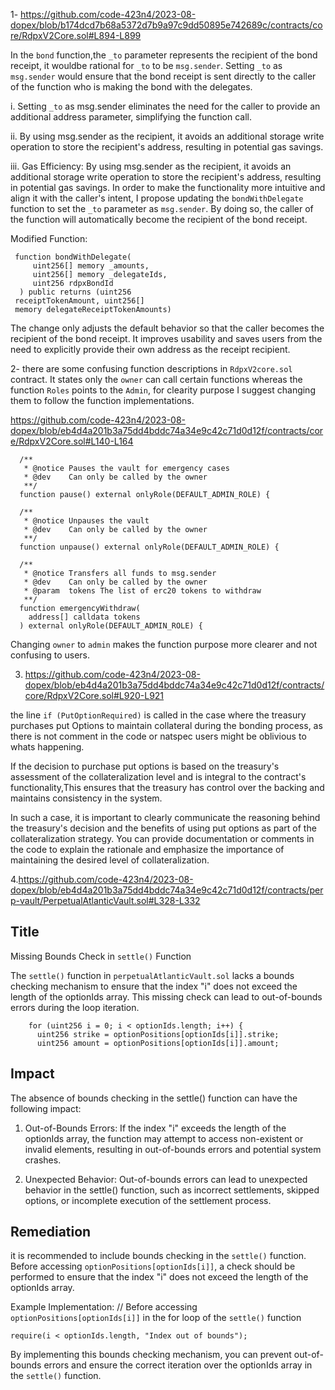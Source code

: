 1- https://github.com/code-423n4/2023-08-dopex/blob/b174dcd7b68a5372d7b9a97c9dd50895e742689c/contracts/core/RdpxV2Core.sol#L894-L899


In the `bond` function,the `_to` parameter represents the recipient of the bond receipt, it wouldbe rational for `_to` to be `msg.sender`.
Setting `_to` as `msg.sender` would ensure that the bond receipt is sent directly to the caller of the function who is making the bond with the delegates. 

i. Setting `_to` as msg.sender eliminates the need for the caller to provide an additional address parameter, simplifying the function call.

ii. By using msg.sender as the recipient, it avoids an additional storage write operation to store the recipient's address, resulting in potential gas savings.

iii.  Gas Efficiency: By using msg.sender as the recipient, it avoids an additional storage write operation to store the recipient's address, resulting in potential gas savings.
In order to make the functionality more intuitive and align it with the caller's intent, I propose updating the `bondWithDelegate` function to set the `_to` parameter as `msg.sender`. By doing so, the caller of the function will automatically become the recipient of the bond receipt.

Modified Function:


     function bondWithDelegate(
         uint256[] memory _amounts,
         uint256[] memory _delegateIds,
         uint256 rdpxBondId
      ) public returns (uint256 
     receiptTokenAmount, uint256[]                   
     memory delegateReceiptTokenAmounts)

The change only adjusts the default behavior so that the caller becomes the recipient of the bond receipt. It improves usability and saves users from the need to explicitly provide their own address as the receipt recipient.

2- there are some confusing function descriptions in `RdpxV2core.sol` contract.
It states only the `owner` can call certain functions whereas the function `Roles` points to the `Admin`, for clearity purpose I suggest changing them to follow the function implementations.

https://github.com/code-423n4/2023-08-dopex/blob/eb4d4a201b3a75dd4bddc74a34e9c42c71d0d12f/contracts/core/RdpxV2Core.sol#L140-L164
```
  /**
   * @notice Pauses the vault for emergency cases
   * @dev    Can only be called by the owner
   **/
  function pause() external onlyRole(DEFAULT_ADMIN_ROLE) {

  /**
   * @notice Unpauses the vault
   * @dev    Can only be called by the owner
   **/
  function unpause() external onlyRole(DEFAULT_ADMIN_ROLE) {

  /**
   * @notice Transfers all funds to msg.sender
   * @dev    Can only be called by the owner
   * @param  tokens The list of erc20 tokens to withdraw
   **/
  function emergencyWithdraw(
    address[] calldata tokens
  ) external onlyRole(DEFAULT_ADMIN_ROLE) {
```
Changing  `owner` to `admin` makes the function purpose more clearer and not confusing to users.


3. https://github.com/code-423n4/2023-08-dopex/blob/eb4d4a201b3a75dd4bddc74a34e9c42c71d0d12f/contracts/core/RdpxV2Core.sol#L920-L921

the line `if (PutOptionRequired)` is called in the case where the treasury purchases  put Options to maintain collateral during the bonding process, as there is not comment in the code or natspec users might be oblivious to whats happening.

If the decision to purchase put options is based on the treasury's assessment of the collateralization level and is integral to the contract's functionality,This ensures that the treasury has control over the backing and maintains consistency in the system.

In such a case, it is important to clearly communicate the reasoning behind the treasury's decision and the benefits of using put options as part of the collateralization strategy. You can provide documentation or comments in the code to explain the rationale and emphasize the importance of maintaining the desired level of collateralization.

4.https://github.com/code-423n4/2023-08-dopex/blob/eb4d4a201b3a75dd4bddc74a34e9c42c71d0d12f/contracts/perp-vault/PerpetualAtlanticVault.sol#L328-L332

## Title
Missing Bounds Check in `settle()` Function

The `settle()` function in `perpetualAtlanticVault.sol` lacks a bounds checking mechanism to ensure that the index "i" does not exceed the length of the optionIds array. This missing check can lead to out-of-bounds errors during the loop iteration.

```
    for (uint256 i = 0; i < optionIds.length; i++) {
      uint256 strike = optionPositions[optionIds[i]].strike;
      uint256 amount = optionPositions[optionIds[i]].amount;
```

## Impact
The absence of bounds checking in the settle() function can have the following impact:

1. Out-of-Bounds Errors: If the index "i" exceeds the length of the optionIds array, the function may attempt to access non-existent or invalid elements, resulting in out-of-bounds errors and potential system crashes.

2. Unexpected Behavior: Out-of-bounds errors can lead to unexpected behavior in the settle() function, such as incorrect settlements, skipped options, or incomplete execution of the settlement process.


## Remediation
 it is recommended to include bounds checking in the `settle()` function. Before accessing `optionPositions[optionIds[i]]`, a check should be performed to ensure that the index "i" does not exceed the length of the optionIds array.

Example Implementation:
// Before accessing `optionPositions[optionIds[i]]` in the for loop of the `settle()` function
```
require(i < optionIds.length, "Index out of bounds");
```
By implementing this bounds checking mechanism, you can prevent out-of-bounds errors and ensure the correct iteration over the optionIds array in the `settle()` function.
